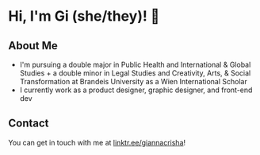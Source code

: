 # Hi, I'm Gi (she/they)! 👋

## About Me
- I'm pursuing a double major in Public Health and International & Global Studies + a double minor in Legal Studies and Creativity, Arts, & Social Transformation at Brandeis University as a Wien International Scholar
- I currently work as a product designer, graphic designer, and front-end dev 

## Contact
You can get in touch with me at [linktr.ee/giannacrisha](https://linktr.ee/giannacrisha)!
<!--
**giannacrisha/giannacrisha** is a ✨ _special_ ✨ repository because its `README.md` (this file) appears on your GitHub profile.

Here are some ideas to get you started:

- 🔭 I’m currently working on ...
- 🌱 I’m currently learning ...
- 👯 I’m looking to collaborate on ...
- 🤔 I’m looking for help with ...
- 💬 Ask me about ...
- 📫 How to reach me: ...
- 😄 Pronouns: ...
- ⚡ Fun fact: ...
-->
